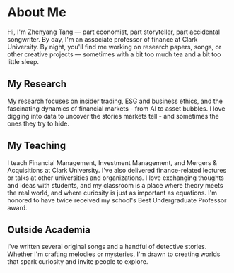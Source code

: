 # About Me
Hi, I'm Zhenyang Tang — part economist, part storyteller, part accidental songwriter. By day, I'm an associate professor of finance at Clark University. By night, you'll find me working on research papers, songs, or other creative projects — sometimes with a bit too much tea and a bit too little sleep. 

## My Research
My research focuses on insider trading, ESG and business ethics, and the fascinating dynamics of financial markets - from AI to asset bubbles. I love digging into data to uncover the stories markets tell - and sometimes the ones they try to hide. 

## My Teaching
I teach Financial Management, Investment Management, and Mergers & Acquisitions at Clark University. I've also delivered finance-related lectures or talks at other universities and organizations. I love exchanging thoughts and ideas with students, and my classroom is a place where theory meets the real world, and where curiosity is just as important as equations. I'm honored to have twice received my school's Best Undergraduate Professor award. 

## Outside Academia
I've written several original songs and a handful of detective stories. Whether I'm crafting melodies or mysteries, I'm drawn to creating worlds that spark curiosity and invite people to explore. 
